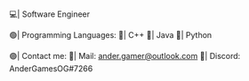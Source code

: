 💻| Software Engineer

🟢| Programming Languages:
📘| C++
📕| Java
📒| Python

🟣| Contact me:
📧| Mail: ander.gamer@outlook.com
💬| Discord: AnderGamesOG#7266
